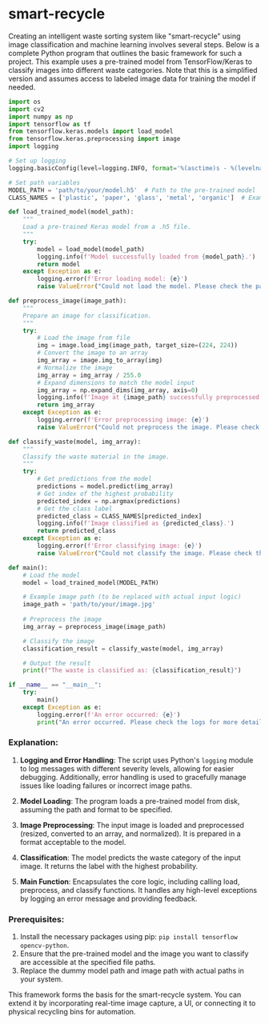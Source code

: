 # smart-recycle

Creating an intelligent waste sorting system like "smart-recycle" using image classification and machine learning involves several steps. Below is a complete Python program that outlines the basic framework for such a project. This example uses a pre-trained model from TensorFlow/Keras to classify images into different waste categories. Note that this is a simplified version and assumes access to labeled image data for training the model if needed.

```python
import os
import cv2
import numpy as np
import tensorflow as tf
from tensorflow.keras.models import load_model
from tensorflow.keras.preprocessing import image
import logging

# Set up logging
logging.basicConfig(level=logging.INFO, format='%(asctime)s - %(levelname)s - %(message)s')

# Set path variables
MODEL_PATH = 'path/to/your/model.h5'  # Path to the pre-trained model
CLASS_NAMES = ['plastic', 'paper', 'glass', 'metal', 'organic']  # Example waste categories

def load_trained_model(model_path):
    """
    Load a pre-trained Keras model from a .h5 file.
    """
    try:
        model = load_model(model_path)
        logging.info(f'Model successfully loaded from {model_path}.')
        return model
    except Exception as e:
        logging.error(f'Error loading model: {e}')
        raise ValueError("Could not load the model. Please check the path and try again.")

def preprocess_image(image_path):
    """
    Prepare an image for classification.
    """
    try:
        # Load the image from file
        img = image.load_img(image_path, target_size=(224, 224))
        # Convert the image to an array
        img_array = image.img_to_array(img)
        # Normalize the image
        img_array = img_array / 255.0
        # Expand dimensions to match the model input
        img_array = np.expand_dims(img_array, axis=0)
        logging.info(f'Image at {image_path} successfully preprocessed.')
        return img_array
    except Exception as e:
        logging.error(f'Error preprocessing image: {e}')
        raise ValueError("Could not preprocess the image. Please check the path and try again.")

def classify_waste(model, img_array):
    """
    Classify the waste material in the image.
    """
    try:
        # Get predictions from the model
        predictions = model.predict(img_array)
        # Get index of the highest probability
        predicted_index = np.argmax(predictions)
        # Get the class label
        predicted_class = CLASS_NAMES[predicted_index]
        logging.info(f'Image classified as {predicted_class}.')
        return predicted_class
    except Exception as e:
        logging.error(f'Error classifying image: {e}')
        raise ValueError("Could not classify the image. Please check the model and input data.")

def main():
    # Load the model
    model = load_trained_model(MODEL_PATH)

    # Example image path (to be replaced with actual input logic)
    image_path = 'path/to/your/image.jpg'
    
    # Preprocess the image
    img_array = preprocess_image(image_path)

    # Classify the image
    classification_result = classify_waste(model, img_array)

    # Output the result
    print(f"The waste is classified as: {classification_result}")

if __name__ == "__main__":
    try:
        main()
    except Exception as e:
        logging.error(f'An error occurred: {e}')
        print("An error occurred. Please check the logs for more details.")
```

### Explanation:

1. **Logging and Error Handling**: The script uses Python's `logging` module to log messages with different severity levels, allowing for easier debugging. Additionally, error handling is used to gracefully manage issues like loading failures or incorrect image paths.

2. **Model Loading**: The program loads a pre-trained model from disk, assuming the path and format to be specified.

3. **Image Preprocessing**: The input image is loaded and preprocessed (resized, converted to an array, and normalized). It is prepared in a format acceptable to the model.

4. **Classification**: The model predicts the waste category of the input image. It returns the label with the highest probability.

5. **Main Function**: Encapsulates the core logic, including calling load, preprocess, and classify functions. It handles any high-level exceptions by logging an error message and providing feedback.

### Prerequisites:

1. Install the necessary packages using pip: `pip install tensorflow opencv-python`.
2. Ensure that the pre-trained model and the image you want to classify are accessible at the specified file paths.
3. Replace the dummy model path and image path with actual paths in your system.

This framework forms the basis for the smart-recycle system. You can extend it by incorporating real-time image capture, a UI, or connecting it to physical recycling bins for automation.